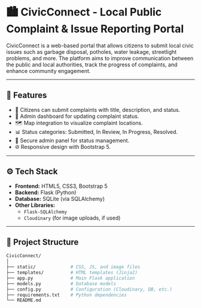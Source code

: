 # 🏙️ CivicConnect - Local Public Complaint & Issue Reporting Portal

CivicConnect is a web-based portal that allows citizens to submit local civic issues such as garbage disposal, potholes, water leakage, streetlight problems, and more. The platform aims to improve communication between the public and local authorities, track the progress of complaints, and enhance community engagement.

---

## 🚀 Features

- 📝 Citizens can submit complaints with title, description, and status.
- 🔄 Admin dashboard for updating complaint status.
- 🗺️ Map integration to visualize complaint locations.
- 📊 Status categories: Submitted, In Review, In Progress, Resolved.
- 🔐 Secure admin panel for status management.
- 🌐 Responsive design with Bootstrap 5.

---


## ⚙️ Tech Stack

- **Frontend:** HTML5, CSS3, Bootstrap 5
- **Backend:** Flask (Python)
- **Database:** SQLite (via SQLAlchemy)
- **Other Libraries:** 
  - `Flask-SQLAlchemy`
  - `Cloudinary` (for image uploads, if used)

---

## 📁 Project Structure

```bash
CivicConnect/
│
├── static/             # CSS, JS, and image files
├── templates/          # HTML templates (Jinja2)
├── app.py              # Main Flask application
├── models.py           # Database models
├── config.py           # Configuration (Cloudinary, DB, etc.)
├── requirements.txt    # Python dependencies
└── README.md
